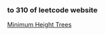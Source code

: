 ### to 310 of leetcode website

[Minimum Height Trees](https://leetcode-cn.com/problems/minimum-height-trees/)